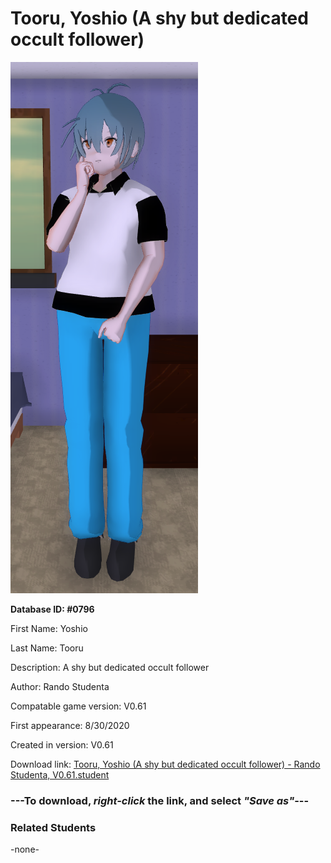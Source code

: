 # Tooru, Yoshio (A shy but dedicated occult follower)

<img src="../../Files/Images/Tooru, Yoshio (A shy but dedicated occult follower).png" title="Tooru, Yoshio (A shy but dedicated occult follower) - Rando Studenta, V0.61">

**Database ID: #0796**

First Name: Yoshio

Last Name: Tooru

Description: A shy but dedicated occult follower

Author: Rando Studenta

Compatable game version: V0.61

First appearance: 8/30/2020

Created in version: V0.61

Download link: <a href="https://raw.githubusercontent.com/Arbiter1223/Daigaku-Gurashi-Custom-Students/master/Files/Student%20Files/Tooru%2C%20Yoshio%20(A%20shy%20but%20dedicated%20occult%20follower)%20-%20Rando%20Studenta%2C%20V0.61.student">Tooru, Yoshio (A shy but dedicated occult follower) - Rando Studenta, V0.61.student</a>

### ---**To download, _right-click_ the link, and select _"Save as"_**---

### Related Students

-none-
